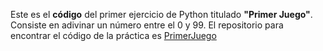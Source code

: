 Este es el **código** del primer ejercicio de Python titulado **"Primer Juego"**. Consiste en adivinar un número entre el 0 y 99.
El repositorio para encontrar el código de la práctica es [PrimerJuego](https://github.com/javierglezo/PrimerJuego)
